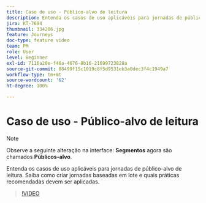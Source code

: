 ```yaml
---
title: Caso de uso - Público-alvo de leitura
description: Entenda os casos de uso aplicáveis para jornadas de público-alvo de leitura. Saiba como criar jornadas baseadas em lote e quais práticas recomendadas devem ser aplicadas.
jira: KT-7694
thumbnail: 334206.jpg
feature: Journeys
doc-type: feature video
team: PM
role: User
level: Beginner
exl-id: 7116a20e-f46a-4676-8b16-21699723828a
source-git-commit: 88499f15c1019c8f5d9531eb3a0dec3f4c1949a7
workflow-type: tm+mt
source-wordcount: '62'
ht-degree: 100%

---
```


# Caso de uso - Público-alvo de leitura

>[!NOTE]
>Observe a seguinte alteração na interface: **Segmentos** agora são chamados **Públicos-alvo**.

Entenda os casos de uso aplicáveis para jornadas de público-alvo de leitura. Saiba como criar jornadas baseadas em lote e quais práticas recomendadas devem ser aplicadas.

>[!VIDEO](https://video.tv.adobe.com/v/334206?quality=12&learn=on)
